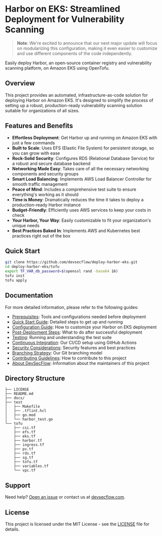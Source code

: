 # Harbor on EKS: Streamlined Deployment for Vulnerability Scanning

> **Note**: We're excited to announce that our next major update will focus on modularizing this configuration, making it even easier to customize and use different components of the code independently.

Easily deploy Harbor, an open-source container registry and vulnerability scanning platform, on Amazon EKS using OpenTofu.

## Overview

This project provides an automated, infrastructure-as-code solution for deploying Harbor on Amazon EKS. It's designed to simplify the process of setting up a robust, production-ready vulnerability scanning solution suitable for organizations of all sizes.

## Features and Benefits

- **Effortless Deployment**: Get Harbor up and running on Amazon EKS with just a few commands
- **Built to Scale**: Uses EFS (Elastic File System) for persistent storage, so you can grow with ease
- **Rock-Solid Security**: Configures RDS (Relational Database Service) for a robust and secure database backend
- **Networking Made Easy**: Takes care of all the necessary networking components and security groups
- **Smart Load Balancing**: Implements AWS Load Balancer Controller for smooth traffic management
- **Peace of Mind**: Includes a comprehensive test suite to ensure everything's working as it should
- **Time is Money**: Dramatically reduces the time it takes to deploy a production-ready Harbor instance
- **Budget-Friendly**: Efficiently uses AWS services to keep your costs in check
- **Your Harbor, Your Way**: Easily customizable to fit your organization's unique needs
- **Best Practices Baked In**: Implements AWS and Kubernetes best practices right out of the box

## Quick Start

```bash
git clone https://github.com/devsecflow/deploy-harbor-eks.git
cd deploy-harbor-eks/tofu
export TF_VAR_db_password=$(openssl rand -base64 16)
tofu init
tofu apply
```

## Documentation

For more detailed information, please refer to the following guides:

- [Prerequisites](PREREQUISITES.md): Tools and configurations needed before deployment
- [Quick Start Guide](QUICK_START.md): Detailed steps to get up and running
- [Configuration Guide](CONFIGURATION.md): How to customize your Harbor on EKS deployment
- [Post-Deployment Steps](POST_DEPLOYMENT.md): What to do after successful deployment
- [Testing](TESTING.md): Running and understanding the test suite
- [Continuous Integration](CONTINUOUS_INTEGRATION.md): Our CI/CD setup using GitHub Actions
- [Security Considerations](SECURITY.md): Security features and best practices
- [Branching Strategy](BRANCHING_STRATEGY.md): Our Git branching model
- [Contributing Guidelines](CONTRIBUTING.md): How to contribute to this project
- [About DevSecFlow](ABOUT_DEVSECFLOW.md): Information about the maintainers of this project

## Directory Structure

```text
├── LICENSE
├── README.md
├── docs/
├── test
│   ├── Makefile
│   ├── .tflint.hcl
│   ├── go.mod
│   └── harbor_test.go
└── tofu
    ├── csi.tf
    ├── efs.tf
    ├── eks.tf
    ├── harbor.tf
    ├── ingress.tf
    ├── pv.tf
    ├── rds.tf
    ├── sg.tf
    ├── tofu.tf
    ├── variables.tf
    └── vpc.tf
```

## Support

Need help? [Open an issue](https://github.com/devsecflow/deploy-harbor-eks/issues) or contact us at [devsecflow.com](https://devsecflow.com).

## License

This project is licensed under the MIT License - see the [LICENSE](LICENSE) file for details.
